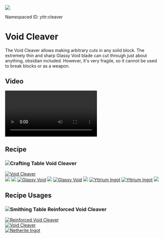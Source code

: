 <img class="infobox" src="../img/item/cleaver.png">

<span class="aside">Namespaced ID: <span>yttr:cleaver</span></span><br/>
# Void Cleaver
The Void Cleaver allows making arbitrary cuts in any solid block. The extremely thin and sharp
Glassy Void blade can cut through just about anything, obsidian included. However, it's very
fragile, so it cannot be used to break blocks or as a weapon.

## Video
<video src="../img/cleaver.mp4" controls></video>

## Recipe

### <img class="symbolic" title="Crafting Table" src="../img/symbolic/crafting_table.png"/> Void Cleaver
<div class="recipe" title="Namespaced ID: yttr:cleaver">
	<a href="#" class="output">
		<img title="Void Cleaver" src="../img/item/cleaver.png"/>
	</a>
	<div class="input">
	<a href="#"><img src="../img/item/air.png"/></a>
		<a href="#"><img src="../img/item/air.png"/></a>
		<a href="../glassy_void"><img title="Glassy Void" src="../img/item/glassy_void.png"/></a>
		<a href="#"><img src="../img/item/air.png"/></a>
		<a href="../glassy_void"><img title="Glassy Void" src="../img/item/glassy_void.png"/></a>
		<a href="#"><img src="../img/item/air.png"/></a>
		<a href="../yttrium"><img title="Yttrium Ingot" src="../img/item/yttrium_ingot.png"/></a>
		<a href="../yttrium"><img title="Yttrium Ingot" src="../img/item/yttrium_ingot.png"/></a>
		<a href="#"><img src="../img/item/air.png"/></a>
	</div>
</div>

## Recipe Usages

### <img class="symbolic" title="Smithing Table" src="../img/symbolic/smithing_table.png"/> Reinforced Void Cleaver
<div class="recipe" title="Namespaced ID: yttr:reinforced_cleaver">
	<a href="../reinforced_cleaver" class="output">
		<img title="Reinforced Void Cleaver" src="../img/item/reinforced_cleaver.png"/>
	</a>
	<div class="input">
		<a href="#"><img title="Void Cleaver" src="../img/item/cleaver.png"/></a>
		<div class="add"></div>
		<a href="https://minecraft.fandom.com/wiki/Netherite_Ingot"><img title="Netherite Ingot" src="../img/item/netherite_ingot.png"/></a>
	</div>
</div>

